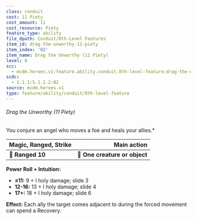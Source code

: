 ```yaml
---
class: conduit
cost: 11 Piety
cost_amount: 11
cost_resource: Piety
feature_type: ability
file_dpath: Conduit/8th-Level Features
item_id: drag-the-unworthy-11-piety
item_index: '02'
item_name: Drag the Unworthy (11 Piety)
level: 8
scc:
  - mcdm.heroes.v1:feature.ability.conduit.8th-level-feature:drag-the-unworthy-11-piety
scdc:
  - 1.1.1:5.1.2.2:02
source: mcdm.heroes.v1
type: feature/ability/conduit/8th-level-feature
---
```


###### Drag the Unworthy (11 Piety)

You conjure an angel who moves a foe and heals your allies.\*

| **Magic, Ranged, Strike** |               **Main action** |
| ------------------------- | ----------------------------: |
| **📏 Ranged 10**          | **🎯 One creature or object** |

**Power Roll + Intuition:**

- **≤11:** 9 + I holy damage; slide 3
- **12-16:** 13 + I holy damage; slide 4
- **17+:** 18 + I holy damage; slide 6

**Effect:** Each ally the target comes adjacent to during the forced movement can spend a Recovery.
